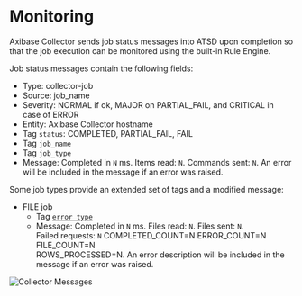 # Monitoring

Axibase Collector sends job status messages into ATSD upon completion so that the job execution can be monitored using the built-in Rule Engine.

Job status messages contain the following fields:

* Type: collector-job
* Source: job_name
* Severity: NORMAL if ok, MAJOR on PARTIAL_FAIL, and CRITICAL in case of ERROR
* Entity: Axibase Collector hostname
* Tag `status`: COMPLETED, PARTIAL_FAIL, FAIL
* Tag `job_name`
* Tag `job_type`
* Message: Completed in `N` ms. Items read: `N`. Commands sent: `N`. An error will be included in the message if an error was raised.

Some job types provide an extended set of tags and a modified message:

* FILE job
  - Tag [`error type`](./jobs/file.md#job-completion-messages)
  - Message: Completed in `N` ms. Files read: `N`. Files sent: `N`. <br>Failed requests: `N` COMPLETED_COUNT=N ERROR_COUNT=N FILE_COUNT=N <br> ROWS_PROCESSED=N. An error description will be included in the message if an error was raised.


![Collector Messages](http://axibase.com/wp-content/uploads/2015/11/collector_messages_atsd.png)
